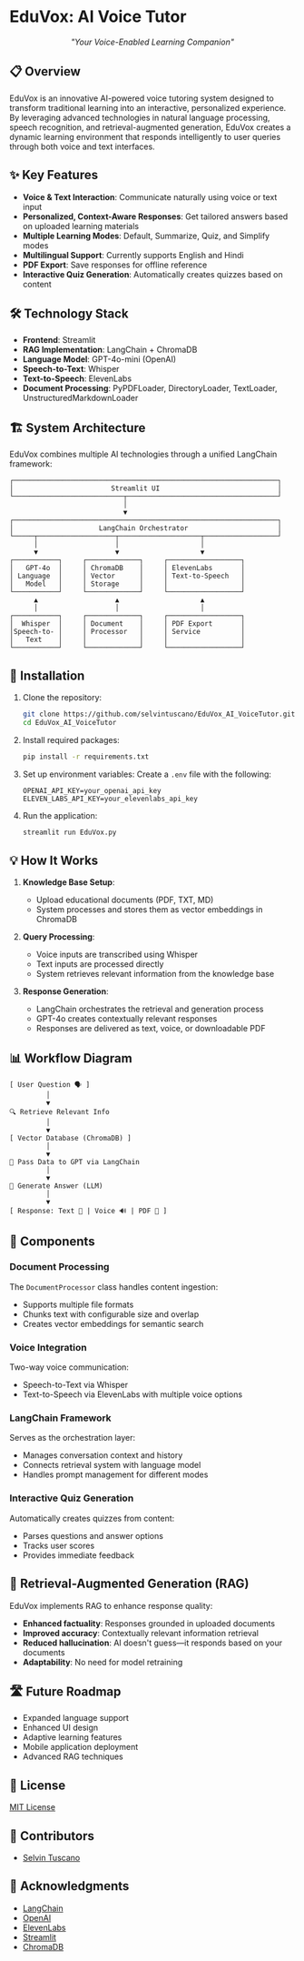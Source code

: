 # EduVox: AI Voice Tutor

<p align="center">
  <em>"Your Voice-Enabled Learning Companion"</em>
</p>

## 📋 Overview

EduVox is an innovative AI-powered voice tutoring system designed to transform traditional learning into an interactive, personalized experience. By leveraging advanced technologies in natural language processing, speech recognition, and retrieval-augmented generation, EduVox creates a dynamic learning environment that responds intelligently to user queries through both voice and text interfaces.

## ✨ Key Features

- **Voice & Text Interaction**: Communicate naturally using voice or text input
- **Personalized, Context-Aware Responses**: Get tailored answers based on uploaded learning materials
- **Multiple Learning Modes**: Default, Summarize, Quiz, and Simplify modes
- **Multilingual Support**: Currently supports English and Hindi
- **PDF Export**: Save responses for offline reference
- **Interactive Quiz Generation**: Automatically creates quizzes based on content

## 🛠️ Technology Stack

- **Frontend**: Streamlit
- **RAG Implementation**: LangChain + ChromaDB
- **Language Model**: GPT-4o-mini (OpenAI)
- **Speech-to-Text**: Whisper
- **Text-to-Speech**: ElevenLabs
- **Document Processing**: PyPDFLoader, DirectoryLoader, TextLoader, UnstructuredMarkdownLoader

## 🏗️ System Architecture

EduVox combines multiple AI technologies through a unified LangChain framework:

```
┌─────────────────────────────────────────────────────────────────┐
│                        Streamlit UI                             │
└───────────────────────────┬─────────────────────────────────────┘
                            │
                            ▼
┌─────────────────────────────────────────────────────────────────┐
│                     LangChain Orchestrator                      │
└─────┬───────────────────┬────────────────────┬──────────────────┘
      │                   │                    │
      ▼                   ▼                    ▼
┌───────────┐     ┌─────────────┐     ┌──────────────────┐
│   GPT-4o  │     │ ChromaDB    │     │ ElevenLabs       │
│ Language  │     │ Vector      │     │ Text-to-Speech   │
│   Model   │     │ Storage     │     │                  │
└───────────┘     └─────────────┘     └──────────────────┘
      ▲                   ▲                    ▲
      │                   │                    │
┌───────────┐     ┌─────────────┐     ┌──────────────────┐
│  Whisper  │     │ Document    │     │ PDF Export       │
│Speech-to- │     │ Processor   │     │ Service          │
│   Text    │     │             │     │                  │
└───────────┘     └─────────────┘     └──────────────────┘
```

## 🚀 Installation

1. Clone the repository:
   ```bash
   git clone https://github.com/selvintuscano/EduVox_AI_VoiceTutor.git
   cd EduVox_AI_VoiceTutor
   ```

2. Install required packages:
   ```bash
   pip install -r requirements.txt
   ```

3. Set up environment variables:
   Create a `.env` file with the following:
   ```
   OPENAI_API_KEY=your_openai_api_key
   ELEVEN_LABS_API_KEY=your_elevenlabs_api_key
   ```

4. Run the application:
   ```bash
   streamlit run EduVox.py
   ```

## 💡 How It Works

1. **Knowledge Base Setup**:
   - Upload educational documents (PDF, TXT, MD)
   - System processes and stores them as vector embeddings in ChromaDB

2. **Query Processing**:
   - Voice inputs are transcribed using Whisper
   - Text inputs are processed directly
   - System retrieves relevant information from the knowledge base

3. **Response Generation**:
   - LangChain orchestrates the retrieval and generation process
   - GPT-4o creates contextually relevant responses
   - Responses are delivered as text, voice, or downloadable PDF

## 📊 Workflow Diagram

```
[ User Question 🗣️ ]
         │
         ▼
🔍 Retrieve Relevant Info
         │
         ▼
[ Vector Database (ChromaDB) ]
         │
         ▼
📄 Pass Data to GPT via LangChain
         │
         ▼
🤖 Generate Answer (LLM)
         │
         ▼
[ Response: Text 📝 | Voice 🔊 | PDF 📃 ]
```

## 🧩 Components

### Document Processing

The `DocumentProcessor` class handles content ingestion:
- Supports multiple file formats
- Chunks text with configurable size and overlap
- Creates vector embeddings for semantic search

### Voice Integration

Two-way voice communication:
- Speech-to-Text via Whisper
- Text-to-Speech via ElevenLabs with multiple voice options

### LangChain Framework

Serves as the orchestration layer:
- Manages conversation context and history
- Connects retrieval system with language model
- Handles prompt management for different modes

### Interactive Quiz Generation

Automatically creates quizzes from content:
- Parses questions and answer options
- Tracks user scores
- Provides immediate feedback

## 🧠 Retrieval-Augmented Generation (RAG)

EduVox implements RAG to enhance response quality:
- **Enhanced factuality**: Responses grounded in uploaded documents
- **Improved accuracy**: Contextually relevant information retrieval
- **Reduced hallucination**: AI doesn't guess—it responds based on your documents
- **Adaptability**: No need for model retraining

## 🛣️ Future Roadmap

- Expanded language support
- Enhanced UI design
- Adaptive learning features
- Mobile application deployment
- Advanced RAG techniques

## 📄 License

[MIT License](LICENSE)

## 👥 Contributors

- [Selvin Tuscano](https://github.com/selvintuscano)

## 🙏 Acknowledgments

- [LangChain](https://python.langchain.com/docs/get_started/introduction)
- [OpenAI](https://openai.com/)
- [ElevenLabs](https://elevenlabs.io/)
- [Streamlit](https://streamlit.io/)
- [ChromaDB](https://www.trychroma.com/)
